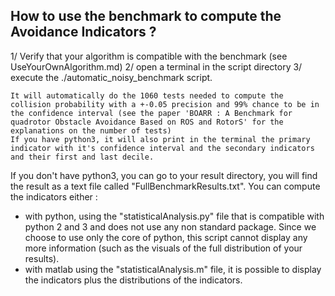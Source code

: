 ## How to use the benchmark to compute the Avoidance Indicators ?

1/ Verify that your algorithm is compatible with the benchmark (see UseYourOwnAlgorithm.md)
2/ open a terminal in the script directory
3/ execute the ./automatic_noisy_benchmark script. 

	It will automatically do the 1060 tests needed to compute the collision probability with a +-0.05 precision and 99% chance to be in the confidence interval (see the paper 'BOARR : A Benchmark for quadrotor Obstacle Avoidance Based on ROS and RotorS' for the explanations on the number of tests)
	If you have python3, it will also print in the terminal the primary indicator with it's confidence interval and the secondary indicators and their first and last decile. 

If you don't have python3, you can go to your result directory, you will find the result as a text file called "FullBenchmarkResults.txt".
You can compute the indicators either :
- with python, using the "statisticalAnalysis.py" file that is compatible with python 2 and 3 and does not use any non standard package. 
	Since we choose to use only the core of python, this script cannot display any more information (such as the visuals of the full distribution of your results).
- with matlab using the "statisticalAnalysis.m" file, it is possible to display the indicators plus the distributions of the indicators.
